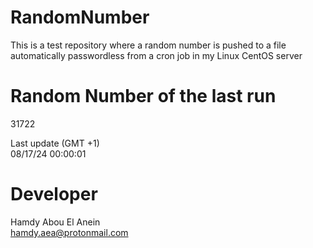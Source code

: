 # RandomNumber    
This is a test repository where a random number is pushed to a file automatically passwordless from a cron job in my Linux CentOS server    
# Random Number of the last run   
31722
      
Last update (GMT +1)    
08/17/24 00:00:01
# Developer    
Hamdy Abou El Anein   
hamdy.aea@protonmail.com
